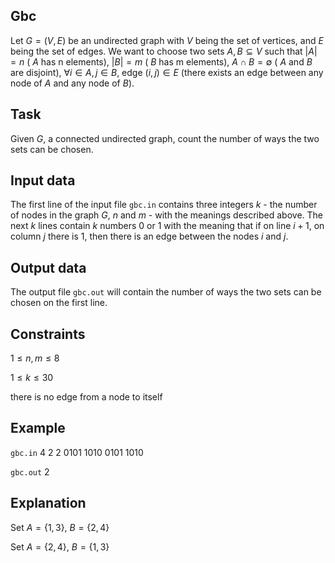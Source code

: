## Gbc

Let $G = (V, E)$ be an undirected graph with $V$ being the set of vertices, and $E$ being the set of edges. We want to choose two sets $A, B \subseteq V$ such that $|A| = n$ ( $A$ has n elements), $|B| = m$ ( $B$ has m elements), $A \cap B = \emptyset$ ( $A$ and $B$ are disjoint), $\forall i \in A, j \in B$, edge $(i, j) \in E$ (there exists an edge between any node of $A$ and any node of $B$).

## Task

Given $G$, a connected undirected graph, count the number of ways the two sets can be chosen.

## Input data

The first line of the input file `gbc.in` contains three integers $k$ - the number of nodes in the graph $G$, $n$ and $m$ - with the meanings described above. The next $k$ lines contain $k$ numbers $0$ or $1$ with the meaning that if on line $i+1$, on column $j$ there is $1$, then there is an edge between the nodes $i$ and $j$.

## Output data

The output file `gbc.out` will contain the number of ways the two sets can be chosen on the first line.

## Constraints

$1 \leq n, m \leq 8$

$1 \leq k \leq 30$

there is no edge from a node to itself

## Example

`gbc.in`
$4$ $2$ $2$
$0101$
$1010$
$0101$
$1010$

`gbc.out`
$2$

## Explanation

Set $A=\{1,3\}$, $B=\{2,4\}$

Set $A=\{2,4\}$, $B=\{1,3\}$